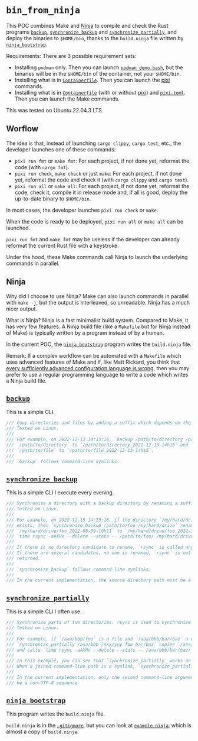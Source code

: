
`bin_from_ninja`
================

This POC combines Make and [Ninja][] to compile and check the Rust programs [`backup`][],
[`synchronize_backup`][] and [`synchronize_partially`][], and deploy the binaries to `$HOME/bin`,
thanks to the `build.ninja` file written by [`ninja_bootstrap`][].

[Ninja]: https://ninja-build.org/
[`backup`]: ./backup/src/main.rs
[`synchronize_backup`]: ./synchronize_backup/src/main.rs
[`synchronize_partially`]: ./synchronize_partially/src/main.rs
[`ninja_bootstrap`]: ./ninja_bootstrap/src/main.rs

Requirements: There are 3 possible requirement sets:

  - Installing `podman` only. Then you can launch [`podman_demo.bash`][], but the binaries will be
    in the `$HOME/bin` of the container, not your `$HOME/bin`.
  - Installing what is in [`Containerfile`][]. Then you can launch the [pixi][] commands.
  - Installing what is in [`Containerfile`][] (with or without [pixi][]) and [`pixi.toml`][]. Then
    you can launch the Make commands.

[`podman_demo.bash`]: ./podman_demo.bash
[`Containerfile`]: ./Containerfile
[pixi]: https://pixi.sh/
[`pixi.toml`]: ./pixi.toml

This was tested on Ubuntu 22.04.3 LTS.

## Worflow

The idea is that, instead of launching `cargo clippy`, `cargo test`, etc., the developer launches
one of these commands:

  - `pixi run fmt` or `make fmt`: For each project, if not done yet, reformat the code (with
    `cargo fmt`).
  - `pixi run check`, `make check` or just `make`: For each project, if not done yet, reformat the
    code and check it (with `cargo clippy` and `cargo test`).
  - `pixi run all` or `make all`: For each project, if not done yet, reformat the code, check it,
    compile it in release mode and, if all is good, deploy the up-to-date binary to `$HOME/bin`.

In most cases, the developer launches `pixi run check` or `make`.

When the code is ready to be deployed, `pixi run all` or `make all` can be launched.

`pixi run fmt` and `make fmt` may be useless if the developer can already reformat the current Rust
file with a keystroke.

Under the hood, these Make commands call Ninja to launch the underlying commands in parallel.

## Ninja

Why did I choose to use Ninja? Make can also launch commands in parallel with `make -j`, but the
output is interleaved, so unreadable. Ninja has a much nicer output.

What is Ninja? Ninja is a fast minimalist build system. Compared to Make, it has very few
features. A Ninja build file (like a `Makefile` but for Ninja instead of Make) is typically
written by a program instead of by a human.

In the current POC, the [`ninja_bootstrap`][] program writes the `build.ninja` file.

Remark: If a complex workflow can be automated with a `Makefile` which uses advanced features of
Make and if, like Matt Rickard, you think that
[every sufficiently advanced configuration language is wrong][], then you may prefer to use a
regular programming language to write a code which writes a Ninja build file.

[every sufficiently advanced configuration language is wrong]: https://matt-rickard.com/advanced-configuration-languages-are-wrong

## [`backup`][]

This is a simple CLI.

```rust
/// Copy directories and files by adding a suffix which depends on the current datetime.
/// Tested on Linux.
///
/// For example, on 2022-12-13 14:15:16, `backup /path/to/directory /path/to/file` copies
/// `/path/to/directory` to `/path/to/directory_2022-12-13-14h15` and
/// `/path/to/file` to `/path/to/file_2022-12-13-14h15`.
///
/// `backup` follows command-line symlinks.
```

## [`synchronize_backup`][]

This is a simple CLI I execute every evening.

```rust
/// Synchronize a directory with a backup directory by renaming a suffix and calling rsync.
/// Tested on Linux.
///
/// For example, on 2022-12-13 14:15:16, if the directory `/my/hard/drive/foo_2022-08-09-10h11`
/// exists, then `synchronize_backup /path/to/foo /my/hard/drive` renames
/// `/my/hard/drive/foo_2022-08-09-10h11` to `/my/hard/drive/foo_2022-12-13-14h15` and then calls
/// `time rsync -aAXHv --delete --stats -- /path/to/foo/ /my/hard/drive/foo_2022-12-13-14h15`.
///
/// If there is no directory candidate to rename, `rsync` is called anyway and creates a new one.
/// If there are several candidates, no one is renamed, `rsync` is not called and an error code is
/// returned.
///
/// `synchronize_backup` follows command-line symlinks.
///
/// In the current implementation, the source directory path must be a valid UTF-8 sequence.
```

## [`synchronize_partially`][]

This is a simple CLI I often use.

```rust
/// Synchronize parts of two directories. rsync is used to synchronize directory parts.
/// Tested on Linux.
///
/// For example, if `/aaa/bbb/foo` is a file and `/aaa/bbb/bar/baz` a directory, then
/// `synchronize_partially /aaa/bbb /xxx/yyy foo bar/baz` copies `/aaa/bbb/foo` to `/xxx/yyy/foo`
/// and calls `time rsync -aAXHv --delete --stats -- /aaa/bbb/bar/baz/ /xxx/yyy/bar/baz`.
///
/// In this example, you can see that `synchronize_partially` works on joined command-line paths.
/// When a joined command-line path is a symlink, `synchronize_partially` follows it.
///
/// In the current implementation, only the second command-line argument (<DST_PREFIX_PATH>) can
/// be a non-UTF-8 sequence.
```

## [`ninja_bootstrap`][]

This program writes the `build.ninja` file.

`build.ninja` is in the [`.gitignore`][], but you can look at [`example.ninja`][], which is almost
a copy of `build.ninja`.

[`.gitignore`]: ./.gitignore
[`example.ninja`]: ./example.ninja
